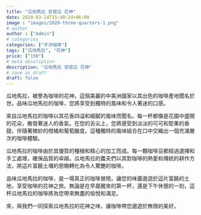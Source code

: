 ```yaml
---
title: "瓜地馬拉 安提瓜 花神"
date: 2020-03-14T15:40:24+06:00
image : "images/2020-three-quarters-1.png"
# author
author : ["Admin"]
# categories
categories: ["手沖咖啡"]
tags: ["瓜地馬拉", "花神"]
price: ["150"]
# meta description
description: "瓜地馬拉 安提瓜 花神"
# save as draft
draft: false
---
```


瓜地馬拉，被譽為咖啡的花神。這個美麗的中美洲國家以其出色的咖啡產地聞名於世。品味瓜地馬拉的咖啡，您將享受到獨特的風味和令人著迷的口感。

來自瓜地馬拉的咖啡以其花香四溢和細膩的風味而聞名。每一杯都像是花園中盛開的花朵，散發著迷人的香氣。在您的舌尖上，您將感受到淡淡的可可和堅果的香甜，伴隨著微妙的柑橘和葡萄酸度。這種獨特的風味組合在口中交織出一個充滿層次的咖啡體驗。

瓜地馬拉的咖啡由於其優質的種植和精心的加工而成。每一顆咖啡豆都經過選擇和手工處理，確保品質的卓越。瓜地馬拉的農夫們以其對咖啡的熱愛和傳統的耕作方法，將這片富饒土壤的恩賜轉化為令人驚艷的咖啡。

品味瓜地馬拉的咖啡，是一場真正的咖啡冒險。讓您的味蕾遨遊於這片富饒的土地，享受咖啡的花神之旅。無論是在早晨醒來的第一杯，還是下午休憩的一刻，這杯瓜地馬拉的咖啡將為您帶來無盡的愉悅和滿足。

來，與我們一同探索瓜地馬拉的花神之味，讓咖啡帶您遨遊於無限的美好。